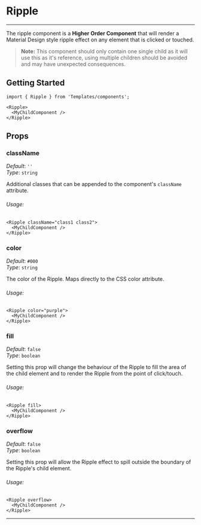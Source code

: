# Ripple
---
The ripple component is a **Higher Order Component** that will render a Material Design style ripple effect on any element that is clicked or touched.

> **Note:** This component should only contain one single child as it will use this as it's reference, using multiple children should be avoided and may have unexpected consequences.

## Getting Started

```
import { Ripple } from 'Templates/components';

<Ripple>
  <MyChildComponent />
</Ripple>
```

## Props

### className

_Default_: `''`<br>
_Type_: `string`<br>

Additional classes that can be appended to the component's `className` attribute.

###### Usage:

```
<Ripple className="class1 class2">
  <MyChildComponent />
</Ripple>
```

### color

_Default_: `#000`<br>
_Type_: `string`<br>

The color of the Ripple. Maps directly to the CSS color attribute.

###### Usage:

```
<Ripple color="purple">
  <MyChildComponent />
</Ripple>
```

### fill

_Default_: `false`<br>
_Type_: `boolean`<br>

Setting this prop will change the behaviour of the Ripple to fill the area of the child element and to render the Ripple from the point of click/touch.

###### Usage:

```
<Ripple fill>
  <MyChildComponent />
</Ripple>
```

### overflow

_Default_: `false`<br>
_Type_: `boolean`<br>

Setting this prop will allow the Ripple effect to spill outside the boundary of the Ripple's child element.

###### Usage:

```
<Ripple overflow>
  <MyChildComponent />
</Ripple>
```
---
